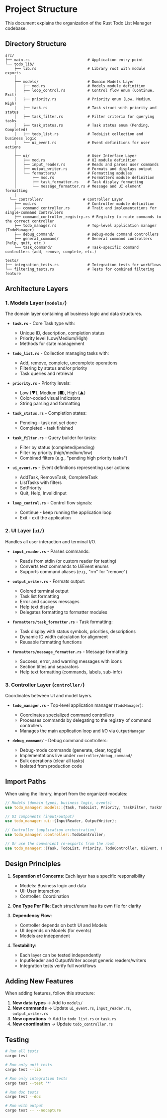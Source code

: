 # Project Structure

This document explains the organization of the Rust Todo List Manager codebase.

## Directory Structure

```text
src/
├── main.rs                          # Application entry point
└── todo_lib/
    ├── lib.rs                       # Library root with module exports
    │
    ├── models/                      # Domain Models Layer
    │   ├── mod.rs                   # Models module definition
    │   ├── loop_control.rs          # Control flow enum (Continue, Exit)
    │   ├── priority.rs              # Priority enum (Low, Medium, High)
    │   ├── task.rs                  # Task struct with priority and status
    │   ├── task_filter.rs           # Filter criteria for querying tasks
    │   ├── task_status.rs           # Task status enum (Pending, Completed)
    │   ├── todo_list.rs             # TodoList collection and business logic
    │   └── ui_event.rs              # Event definitions for user actions
    │
    ├── ui/                          # User Interface Layer
    │   ├── mod.rs                   # UI module definition
    │   ├── input_reader.rs          # Reads and parses user commands
    │   ├── output_writer.rs         # Formats and displays output
    │   └── formatters/              # Formatting modules
    │       ├── mod.rs               # Formatters module definition
    │       ├── task_formatter.rs    # Task display formatting
    │       └── message_formatter.rs # Message and UI element formatting
    │
  └── controller/                  # Controller Layer
    ├── mod.rs                       # Controller module definition
    ├── command_controller.rs        # Trait and implementations for single-command controllers
    ├── command_controller_registry.rs # Registry to route commands to the correct controller
    ├── todo_manager.rs              # Top-level application manager (TodoManager)
    ├── debug_command/               # Debug-mode command controllers
    ├── general_command/             # General command controllers (help, quit, etc.)
    └── task_command/                # Task-specific command controllers (add, remove, complete, etc.)

tests/
├── integration_tests.rs             # Integration tests for workflows
└── filtering_tests.rs               # Tests for combined filtering feature
```

## Architecture Layers

### 1. Models Layer (`models/`)

The domain layer containing all business logic and data structures.

- **`task.rs`** - Core Task type with:
  - Unique ID, description, completion status
  - Priority level (Low/Medium/High)
  - Methods for state management

- **`todo_list.rs`** - Collection managing tasks with:
  - Add, remove, complete, uncomplete operations
  - Filtering by status and/or priority
  - Task queries and retrieval

- **`priority.rs`** - Priority levels:
  - Low (▼), Medium (■), High (▲)
  - Color-coded visual indicators
  - String parsing and formatting

- **`task_status.rs`** - Completion states:
  - Pending - task not yet done
  - Completed - task finished

- **`task_filter.rs`** - Query builder for tasks:
  - Filter by status (completed/pending)
  - Filter by priority (high/medium/low)
  - Combined filters (e.g., "pending high priority tasks")

- **`ui_event.rs`** - Event definitions representing user actions:
  - AddTask, RemoveTask, CompleteTask
  - ListTasks with filters
  - SetPriority
  - Quit, Help, InvalidInput

- **`loop_control.rs`** - Control flow signals:
  - Continue - keep running the application loop
  - Exit - exit the application

### 2. UI Layer (`ui/`)

Handles all user interaction and terminal I/O.

- **`input_reader.rs`** - Parses commands:
  - Reads from stdin (or custom reader for testing)
  - Converts text commands to UiEvent enums
  - Supports command aliases (e.g., "rm" for "remove")

- **`output_writer.rs`** - Formats output:
  - Colored terminal output
  - Task list formatting
  - Error and success messages
  - Help text display
  - Delegates formatting to formatter modules

- **`formatters/task_formatter.rs`** - Task formatting:
  - Task display with status symbols, priorities, descriptions
  - Dynamic ID width calculation for alignment
  - Reusable formatting functions

- **`formatters/message_formatter.rs`** - Message formatting:
  - Success, error, and warning messages with icons
  - Section titles and separators
  - Help text formatting (commands, labels, sub-info)

### 3. Controller Layer (`controller/`)

Coordinates between UI and model layers.

- **`todo_manager.rs`** - Top-level application manager (`TodoManager`):
  - Coordinates specialized command controllers
  - Processes commands by delegating to the registry of command controllers
  - Manages the main application loop and I/O via `OutputManager`

- **`debug_command/`** - Debug command controllers:
  - Debug-mode commands (generate, clear, toggle)
  - Implementations live under `controller/debug_command/`
  - Bulk operations (clear all tasks)
  - Isolated from production code

## Import Paths

When using the library, import from the organized modules:

```rust
// Models (domain types, business logic, events)
use todo_manager::models::{Task, TodoList, Priority, TaskFilter, TaskStatus, UiEvent, LoopControl};

// UI components (input/output)
use todo_manager::ui::{InputReader, OutputWriter};

// Controller (application orchestration)
use todo_manager::controller::TodoController;

// Or use the convenient re-exports from the root
use todo_manager::{Task, TodoList, Priority, TodoController, UiEvent, LoopControl};
```

## Design Principles

1. **Separation of Concerns**: Each layer has a specific responsibility
   - Models: Business logic and data
   - UI: User interaction
   - Controller: Coordination

2. **One Type Per File**: Each struct/enum has its own file for clarity

3. **Dependency Flow**:
   - Controller depends on both UI and Models
   - UI depends on Models (for events)
   - Models are independent

4. **Testability**:
   - Each layer can be tested independently
   - InputReader and OutputWriter accept generic readers/writers
   - Integration tests verify full workflows

## Adding New Features

When adding features, follow this structure:

1. **New data types** → Add to `models/`
2. **New commands** → Update `ui_event.rs`, `input_reader.rs`, `output_writer.rs`
3. **New operations** → Add to `todo_list.rs` or `task.rs`
4. **New coordination** → Update `todo_controller.rs`

## Testing

```bash
# Run all tests
cargo test

# Run only unit tests
cargo test --lib

# Run only integration tests
cargo test --test '*'

# Run doc tests
cargo test --doc

# Run with output
cargo test -- --nocapture
```
